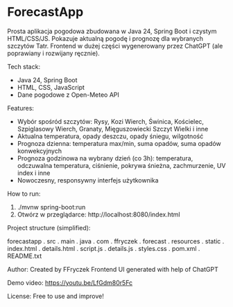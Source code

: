 ForecastApp
===========

Prosta aplikacja pogodowa zbudowana w Java 24, Spring Boot i czystym HTML/CSS/JS.
Pokazuje aktualną pogodę i prognozę dla wybranych szczytów Tatr.
Frontend w dużej części wygenerowany przez ChatGPT (ale poprawiany i rozwijany ręcznie).

Tech stack:
- Java 24, Spring Boot
- HTML, CSS, JavaScript
- Dane pogodowe z Open-Meteo API

Features:
- Wybór spośród szczytów: Rysy, Kozi Wierch, Świnica, Kościelec, Szpiglasowy Wierch, Granaty, Mięguszowiecki Szczyt Wielki i inne
- Aktualna temperatura, opady deszczu, opady śniegu, wilgotność
- Prognoza dzienna: temperatura max/min, suma opadów, suma opadów konwekcyjnych
- Prognoza godzinowa na wybrany dzień (co 3h): temperatura, odczuwalna temperatura, ciśnienie, pokrywa śnieżna, zachmurzenie, UV index i inne
- Nowoczesny, responsywny interfejs użytkownika

How to run:
1) ./mvnw spring-boot:run
2) Otwórz w przeglądarce: http://localhost:8080/index.html

Project structure (simplified):

forecastapp
  . src
    . main
      . java
        . com
          . ffryczek
            . forecast
      . resources
        . static
          . index.html
          . details.html
          . script.js
          . details.js
          . styles.css
  . pom.xml
  . README.txt

Author:
Created by FFryczek
Frontend UI generated with help of ChatGPT

Demo video:
https://youtu.be/LfGdm80r5Fc

License:
Free to use and improve!
